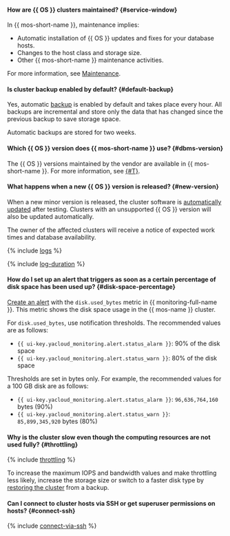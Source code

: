 #### How are {{ OS }} clusters maintained? {#service-window}

In {{ mos-short-name }}, maintenance implies:

* Automatic installation of {{ OS }} updates and fixes for your database hosts.
* Changes to the host class and storage size.
* Other {{ mos-short-name }} maintenance activities.

For more information, see [Maintenance](../../managed-opensearch/concepts/maintenance.md).

#### Is cluster backup enabled by default? {#default-backup}

Yes, automatic [backup](../../managed-opensearch/concepts/backup.md) is enabled by default and takes place every hour. All backups are incremental and store only the data that has changed since the previous backup to save storage space.

Automatic backups are stored for two weeks.

#### Which {{ OS }} version does {{ mos-short-name }} use? {#dbms-version}

The {{ OS }} versions maintained by the vendor are available in {{ mos-short-name }}. For more information, see [{#T}](../../managed-opensearch/concepts/update-policy.md).

#### What happens when a new {{ OS }} version is released? {#new-version}

When a new minor version is released, the cluster software is [automatically updated](../../managed-opensearch/concepts/update-policy.md) after testing. Clusters with an unsupported {{ OS }} version will also be updated automatically.

The owner of the affected clusters will receive a notice of expected work times and database availability.

{% include [logs](../logs.md) %}

{% include [log-duration](../../_includes/mdb/log-duration-qa.md) %}

#### How do I set up an alert that triggers as soon as a certain percentage of disk space has been used up? {#disk-space-percentage}

[Create an alert](../../managed-opensearch/operations/monitoring.md#monitoring-integration) with the `disk.used_bytes` metric in {{ monitoring-full-name }}. This metric shows the disk space usage in the {{ mos-name }} cluster.

For `disk.used_bytes`, use notification thresholds. The recommended values are as follows:

* `{{ ui-key.yacloud_monitoring.alert.status_alarm }}`: 90% of the disk space
* `{{ ui-key.yacloud_monitoring.alert.status_warn }}`: 80% of the disk space

Thresholds are set in bytes only. For example, the recommended values for a 100 GB disk are as follows:

* `{{ ui-key.yacloud_monitoring.alert.status_alarm }}`: `96,636,764,160` bytes (90%)
* `{{ ui-key.yacloud_monitoring.alert.status_warn }}`: `85,899,345,920` bytes (80%)

#### Why is the cluster slow even though the computing resources are not used fully? {#throttling}

{% include [throttling](../throttling.md) %}

To increase the maximum IOPS and bandwidth values and make throttling less likely, increase the storage size or switch to a faster disk type by [restoring the cluster](../../managed-opensearch/operations/cluster-backups.md#restore) from a backup.

#### Can I connect to cluster hosts via SSH or get superuser permissions on hosts? {#connect-ssh}

{% include [connect-via-ssh](../../_includes/mdb/connect-via-ssh.md) %}
